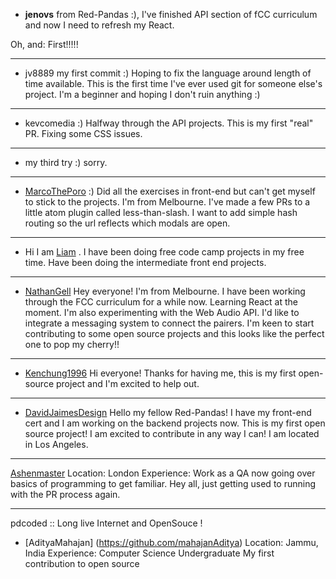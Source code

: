 
* **jenovs** from Red-Pandas :), I've finished API section of fCC curriculum and now I need to refresh my React.

Oh, and: First!!!!!

---

* jv8889 my first commit :) Hoping to fix the language around length of time available. This is the first time I've ever used git for someone else's project. I'm a beginner and hoping I don't ruin anything :)

---

* kevcomedia :) Halfway through the API projects. This is my first "real" PR. Fixing some CSS issues.

---

* my third try :) sorry.

---

* [MarcoThePoro](https://github.com/MarcoThePoro) :) Did all the exercises in front-end but can't get myself to stick to the projects. I'm from Melbourne. I've made a few PRs to a little atom plugin called less-than-slash. I want to add simple hash routing so the url reflects which modals are open.

---
* Hi I am [Liam](https://github.com/liam345) . I have been doing free code camp projects in my free time. Have been doing the intermediate front end projects.

---
* [NathanGell](https://github.com/NathanGell) Hey everyone! I'm from Melbourne. I have been working through the FCC curriculum for a while now. Learning React at the moment. I'm also experimenting with the Web Audio API. I'd like to integrate a messaging system to connect the pairers. I'm keen to start contributing to some open source projects and this looks like the perfect one to pop my cherry!!

---
* [Kenchung1996](https://github.com/kenchung1996) Hi everyone! Thanks for having me, this is my first open-source project and I'm excited to help out.
---
* [DavidJaimesDesign](https://github.com/DavidJaimesDesign) Hello my fellow Red-Pandas! I have my front-end cert and I am working on the backend projects now. This is my first open source project! I am excited to contribute in any way I can! I am located in Los Angeles.
---
[Ashenmaster](https://github.com/Ashenmaster)
Location: London
Experience: Work as a QA now going over basics of programming to get familiar.
Hey all, just getting used to running with the PR process again.

----
pdcoded :: Long live Internet and OpenSouce !

* [AdityaMahajan] (https://github.com/mahajanAditya)
Location: Jammu, India
Experience: Computer Science Undergraduate
My first contribution to open source
